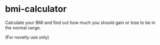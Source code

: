 # bmi-calculator
Calculate your BMI and find out how much you should gain or lose to be in the normal range.

(For novelty use only)
